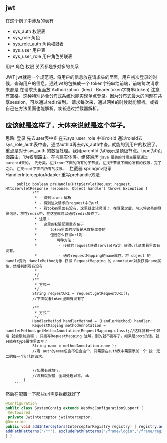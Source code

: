## jwt
在这个例子中涉及的表有
- sys_auth 权限表
- sys_role      角色
- sys_role_auth 角色权限表
- sys_user     用户表
- sys_user_role 用户角色关联表

用户  角色  权限 关系都是多对多的关系


JWT 
     jwt就是一个规范吧。将用户的信息放在请求头的里面，用户初次登录的时候，查询用户的信息。通过jwt的包搞成一个 token字符串给前端，前端每次请求来都是 在请求头里面放 Authorization（key）  Bearer token字符串(token)
    注意有空格。这种特别适合分布式系统也能实现单点登录。因为分布式最大的问题在共享session，可以通过redis做到。
      请求每次来，通过网关的时候就能解析。或者自己在方法里面也能解析。或者通过拦截器解析。
      
## 应该就是这样了，大体来说就是这个样子。
思路:
    登录
        先去user表中查
        在去sys_user_role 中查roleid 通过roleId去sys_role_auth表中查，通过authId再去sys_auth中查。就能的到用户的权限了。
        重点是对于sys_auth 的数据处理。我用parentId 为0表示是顶级节点。type为0页面路由，1为权限路由。在构建实体类。组装遍历
         ```java
         组装的时候主要是通过parenid来的。
            先分类，在找root下面的所有的子节点，在找子节点下面的所有的权限，完了之后，在找root下面的所有的权限。
         ```
    拦截器
        springmv继承 HandlerInterceptorAdapter  重写prehandle方法
    
         public boolean preHandle(HttpServletRequest request, HttpServletResponse response, Object handler) throws Exception {
                /**
                 * - 得到token 解析
                 * - 得到这次请求的request中的url
                 * - 看token里面有没有，这里就比较灵活了，在登录之后，可以将这些的登录信息，放在redis中，在这里就可以通过redis操作了。
                 * 注意：
                 *   这里的权限配置重点在于
                 *      token里面的权限是从数据库查的
                 *      但是怎么获得url呢
                 *         两种方法：
                 *          - 传统的request获得servletPath 获得url请求看里面有没有。
                 *          - 通过requestMapping的name属性。将 object 的handle变为 HandleMethod对象 获得 RequestMapping 的 annotaion对象获得name属性，然后判断看有没有
                 *
                 */
                /**
                 * 方式一
                 */
                String requestURI = request.getRequestURI();
                //下面就看token里面有没有了
        
                /**
                 * 方式二
                 */
                HandlerMethod handlerMethod = (HandlerMethod) handler;
                RequestMapping methodAnnotation = handlerMethod.getMethodAnnotation(RequestMapping.class);//这样就有一个弊端 就会限制后端 ，只能写RequestMapping 注解，别的就不能写了。如果是post的话，就只能在type属性里面写了
                String name = methodAnnotation.name();
                //看 auth的name包含不包含这个，只需要在auth表中需要添加一个 独一无二的每一个url的请求。
        
        
                //如果有就放行。
                //没有就报错，全局处理异常。ok
            }
        ```
        
   然后在配置一下那些url需要拦截就好了
   ```java
@Configuration
public class SystemConfig extends WebMvcConfigurationSupport {
    @Autowired
    private JwtInterceptor jwtInterceptor;
@Override
public void addInterceptors(InterceptorRegistry registry) { registry.addInterceptor(jwtInterceptor).
addPathPatterns("/**"). excludePathPatterns("/frame/login","/frame/register/**"); //设置不拦截的请求地址
} }
```
        
